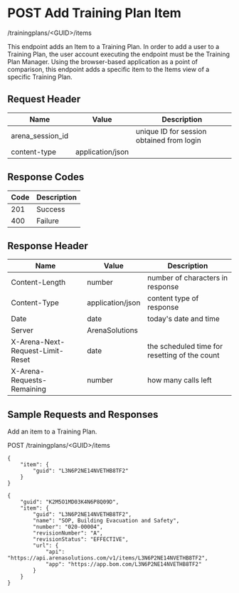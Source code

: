 # POST Add Training Plan Item


/trainingplans/&lt;GUID&gt;/items

This endpoint adds an Item to a Training Plan. In order to add a user to  a Training Plan, the user account executing the endpoint must be the Training Plan Manager.  Using the browser\-based application as a point of comparison, this endpoint adds a specific item to the Items view of a specific Training Plan.

## Request Header

| Name | Value | Description |
|  --- |  --- |  --- | 
| arena_session_id |   | unique ID for session obtained from login |
| content\-type | application/json |   |

## Response Codes

| Code | Description |
|  --- |  --- | 
| 201 | Success |
| 400 | Failure |

## Response Header

| Name | Value | Description |
|  --- |  --- |  --- | 
| Content\-Length | number | number of characters in response |
| Content\-Type | application/json | content type of response |
| Date | date | today's date and time |
| Server | ArenaSolutions |   |
| X\-Arena\-Next\-Request\-Limit\-Reset  | date | the scheduled time for resetting of the count |
| X\-Arena\-Requests\-Remaining  | number | how many calls left |

## Sample Requests and Responses
Add an item to  a Training Plan.



POST /trainingplans/&lt;GUID&gt;/items



```
{
    "item": {
        "guid": "L3N6P2NE14NVETHB8TF2"
    }
}
```


```
{
    "guid": "K2M5O1MD03K4N6P8Q09D",
    "item": {
        "guid": "L3N6P2NE14NVETHB8TF2",
        "name": "SOP, Building Evacuation and Safety",
        "number": "020-00004",
        "revisionNumber": "A",
        "revisionStatus": "EFFECTIVE",
        "url": {
            "api": "https://api.arenasolutions.com/v1/items/L3N6P2NE14NVETHB8TF2",
            "app": "https://app.bom.com/L3N6P2NE14NVETHB8TF2"
        }
    }
}
```
